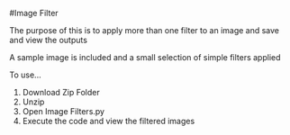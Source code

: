 #Image Filter

The purpose of this is to apply more than one filter to an image and save and view the outputs

A sample image is included and a small selection of simple filters applied

To use...
1. Download Zip Folder
2. Unzip
3. Open Image Filters.py
4. Execute the code and view the filtered images
